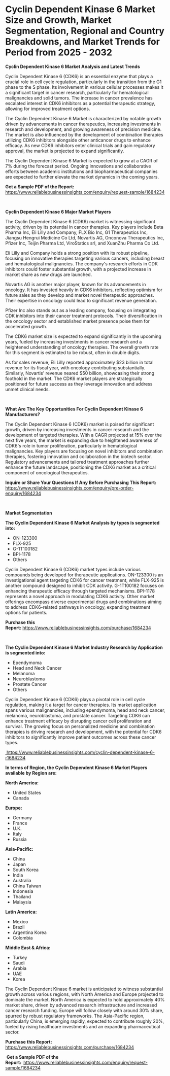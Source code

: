 <p><h1>Cyclin Dependent Kinase 6 Market Size and Growth, Market Segmentation, Regional and Country Breakdowns, and Market Trends for Period from 2025 -  2032</h1></p><p><strong>Cyclin Dependent Kinase 6 Market Analysis and Latest Trends</strong></p>
<p><p>Cyclin Dependent Kinase 6 (CDK6) is an essential enzyme that plays a crucial role in cell cycle regulation, particularly in the transition from the G1 phase to the S phase. Its involvement in various cellular processes makes it a significant target in cancer research, particularly for hematological malignancies and solid tumors. The increase in cancer prevalence has escalated interest in CDK6 inhibitors as a potential therapeutic strategy, allowing for improved treatment options.</p><p>The Cyclin Dependent Kinase 6 Market is characterized by notable growth driven by advancements in cancer therapeutics, increasing investments in research and development, and growing awareness of precision medicine. The market is also influenced by the development of combination therapies utilizing CDK6 inhibitors alongside other anticancer drugs to enhance efficacy. As new CDK6 inhibitors enter clinical trials and gain regulatory approval, the market is projected to expand significantly.</p><p>The Cyclin Dependent Kinase 6 Market is expected to grow at a CAGR of 7% during the forecast period. Ongoing innovations and collaborative efforts between academic institutions and biopharmaceutical companies are expected to further elevate the market dynamics in the coming years.</p></p>
<p><strong>Get a Sample PDF of the Report:&nbsp;</strong> <a href="https://www.reliablebusinessinsights.com/enquiry/request-sample/1684234?utm_campaign=3089&utm_medium=2&utm_source=Github&utm_content=ia&utm_term=19042025&utm_id=cyclin-dependent-kinase-6">https://www.reliablebusinessinsights.com/enquiry/request-sample/1684234</a></p>
<p>&nbsp;</p>
<p><strong>Cyclin Dependent Kinase 6 Major Market Players</strong></p>
<p><p>The Cyclin Dependent Kinase 6 (CDK6) market is witnessing significant activity, driven by its potential in cancer therapies. Key players include Beta Pharma Inc, Eli Lilly and Company, FLX Bio Inc, G1 Therapeutics Inc, Jiangsu Hengrui Medicine Co Ltd, Novartis AG, Onconova Therapeutics Inc, Pfizer Inc, Teijin Pharma Ltd, ViroStatics srl, and XuanZhu Pharma Co Ltd.</p><p>Eli Lilly and Company holds a strong position with its robust pipeline, focusing on innovative therapies targeting various cancers, including breast and hematological malignancies. The company's research efforts in CDK inhibitors could foster substantial growth, with a projected increase in market share as new drugs are launched.</p><p>Novartis AG is another major player, known for its advancements in oncology. It has invested heavily in CDK6 inhibitors, reflecting optimism for future sales as they develop and market novel therapeutic approaches. Their expertise in oncology could lead to significant revenue generation.</p><p>Pfizer Inc also stands out as a leading company, focusing on integrating CDK inhibitors into their cancer treatment protocols. Their diversification in the oncology sector and established market presence poise them for accelerated growth.</p><p>The CDK6 market size is expected to expand significantly in the upcoming years, fueled by increasing investments in cancer research and a heightened understanding of oncology therapies. The overall growth rate for this segment is estimated to be robust, often in double digits.</p><p>As for sales revenue, Eli Lilly reported approximately $23 billion in total revenue for its fiscal year, with oncology contributing substantially. Similarly, Novartis' revenue neared $50 billion, showcasing their strong foothold in the market. The CDK6 market players are strategically positioned for future success as they leverage innovation and address unmet clinical needs.</p></p>
<p>&nbsp;</p>
<p><strong>What Are The Key Opportunities For Cyclin Dependent Kinase 6 Manufacturers?</strong></p>
<p><p>The Cyclin Dependent Kinase 6 (CDK6) market is poised for significant growth, driven by increasing investments in cancer research and the development of targeted therapies. With a CAGR projected at 15% over the next five years, the market is expanding due to heightened awareness of CDK6's role in tumor proliferation, particularly in hematological malignancies. Key players are focusing on novel inhibitors and combination therapies, fostering innovation and collaboration in the biotech sector. Regulatory advancements and tailored treatment approaches further enhance the future landscape, positioning the CDK6 market as a critical component of oncological therapeutics.</p></p>
<p><strong>Inquire or Share Your Questions If Any Before Purchasing This Report:</strong> <a href="https://www.reliablebusinessinsights.com/enquiry/pre-order-enquiry/1684234?utm_campaign=3089&utm_medium=2&utm_source=Github&utm_content=ia&utm_term=19042025&utm_id=cyclin-dependent-kinase-6">https://www.reliablebusinessinsights.com/enquiry/pre-order-enquiry/1684234</a></p>
<p>&nbsp;</p>
<p><strong>Market Segmentation</strong></p>
<p><strong>The Cyclin Dependent Kinase 6 Market Analysis by types is segmented into:</strong></p>
<p><ul><li>ON-123300</li><li>FLX-925</li><li>G-1T100182</li><li>BPI-1178</li><li>Others</li></ul></p>
<p><p>Cyclin Dependent Kinase 6 (CDK6) market types include various compounds being developed for therapeutic applications. ON-123300 is an investigational agent targeting CDK6 for cancer treatment, while FLX-925 is another compound designed to inhibit CDK activity. G-1T100182 focuses on enhancing therapeutic efficacy through targeted mechanisms. BPI-1178 represents a novel approach in modulating CDK6 activity. Other market offerings encompass diverse experimental drugs and combinations aiming to address CDK6-related pathways in oncology, expanding treatment options for patients.</p></p>
<p><strong>Purchase this Report:&nbsp;</strong><a href="https://www.reliablebusinessinsights.com/purchase/1684234?utm_campaign=3089&utm_medium=2&utm_source=Github&utm_content=ia&utm_term=19042025&utm_id=cyclin-dependent-kinase-6">https://www.reliablebusinessinsights.com/purchase/1684234</a></p>
<p>&nbsp;</p>
<p><strong>The Cyclin Dependent Kinase 6 Market Industry Research by Application is segmented into:</strong></p>
<p><ul><li>Ependymoma</li><li>Head and Neck Cancer</li><li>Melanoma</li><li>Neuroblastoma</li><li>Prostate Cancer</li><li>Others</li></ul></p>
<p><p>Cyclin Dependent Kinase 6 (CDK6) plays a pivotal role in cell cycle regulation, making it a target for cancer therapies. Its market application spans various malignancies, including ependymoma, head and neck cancer, melanoma, neuroblastoma, and prostate cancer. Targeting CDK6 can enhance treatment efficacy by disrupting cancer cell proliferation and survival. The growing focus on personalized medicine and combination therapies is driving research and development, with the potential for CDK6 inhibitors to significantly improve patient outcomes across these cancer types.</p></p>
<p><a href="https://www.reliablebusinessinsights.com/cyclin-dependent-kinase-6-r1684234?utm_campaign=3089&utm_medium=2&utm_source=Github&utm_content=ia&utm_term=19042025&utm_id=cyclin-dependent-kinase-6">&nbsp;https://www.reliablebusinessinsights.com/cyclin-dependent-kinase-6-r1684234</a></p>
<p><strong>In terms of Region, the Cyclin Dependent Kinase 6 Market Players available by Region are:</strong></p>
<p>
    <p> <strong> North America: </strong>
        <ul>
            <li>United States</li>
            <li>Canada</li>
        </ul>
        </p> 
    <p> <strong> Europe: </strong>
        <ul>
            <li>Germany</li>
            <li>France</li>
            <li>U.K.</li>
            <li>Italy</li>
            <li>Russia</li>
        </ul>
        </p> 
    <p> <strong> Asia-Pacific: </strong>
        <ul>
            <li>China</li>
            <li>Japan</li>
            <li>South Korea</li>
            <li>India</li>
            <li>Australia</li>
            <li>China Taiwan</li>
            <li>Indonesia</li>
            <li>Thailand</li>
            <li>Malaysia</li>
        </ul>
        </p> 
    <p> <strong> Latin America: </strong>
        <ul>
            <li>Mexico</li>
            <li>Brazil</li>
            <li>Argentina Korea</li>
            <li>Colombia</li>
        </ul>
        </p> 
    <p> <strong> Middle East & Africa: </strong>
        <ul>
            <li>Turkey</li>
            <li>Saudi</li>
            <li>Arabia</li>
            <li>UAE</li>
            <li>Korea</li>
        </ul>
    </p>
    </p>
<p><p>The Cyclin Dependent Kinase 6 market is anticipated to witness substantial growth across various regions, with North America and Europe projected to dominate the market. North America is expected to hold approximately 40% market share, driven by advanced research infrastructure and increased cancer research funding. Europe will follow closely with around 30% share, spurred by robust regulatory frameworks. The Asia-Pacific region, particularly China, is emerging rapidly, expected to contribute roughly 20%, fueled by rising healthcare investments and an expanding pharmaceutical sector.</p></p>
<p><strong>Purchase this Report: </strong><a href="https://www.reliablebusinessinsights.com/purchase/1684234?utm_campaign=3089&utm_medium=2&utm_source=Github&utm_content=ia&utm_term=19042025&utm_id=cyclin-dependent-kinase-6">https://www.reliablebusinessinsights.com/purchase/1684234</a></p>
<p>&nbsp;<strong>Get a Sample PDF of the Report:&nbsp;&nbsp;</strong><a href="https://www.reliablebusinessinsights.com/enquiry/request-sample/1684234?utm_campaign=3089&utm_medium=2&utm_source=Github&utm_content=ia&utm_term=19042025&utm_id=cyclin-dependent-kinase-6">https://www.reliablebusinessinsights.com/enquiry/request-sample/1684234</a></p>
<p><strong></strong></p>
<p><p></p><p></p><p></p></p>